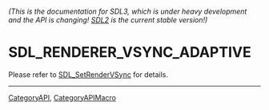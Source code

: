 ###### (This is the documentation for SDL3, which is under heavy development and the API is changing! [SDL2](https://wiki.libsdl.org/SDL2/) is the current stable version!)
# SDL_RENDERER_VSYNC_ADAPTIVE

Please refer to [SDL_SetRenderVSync](SDL_SetRenderVSync) for details.

----
[CategoryAPI](CategoryAPI), [CategoryAPIMacro](CategoryAPIMacro)

